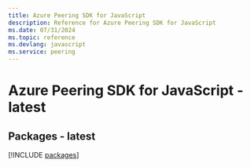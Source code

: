 ```yaml
---
title: Azure Peering SDK for JavaScript
description: Reference for Azure Peering SDK for JavaScript
ms.date: 07/31/2024
ms.topic: reference
ms.devlang: javascript
ms.service: peering
---
```

# Azure Peering SDK for JavaScript - latest
## Packages - latest
[!INCLUDE [packages](peering-index.md)]